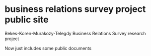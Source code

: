# business relations survey project public site
Bekes-Koren-Murakozy-Telegdy Business Relations Survey research project

Now just includes some public documents
